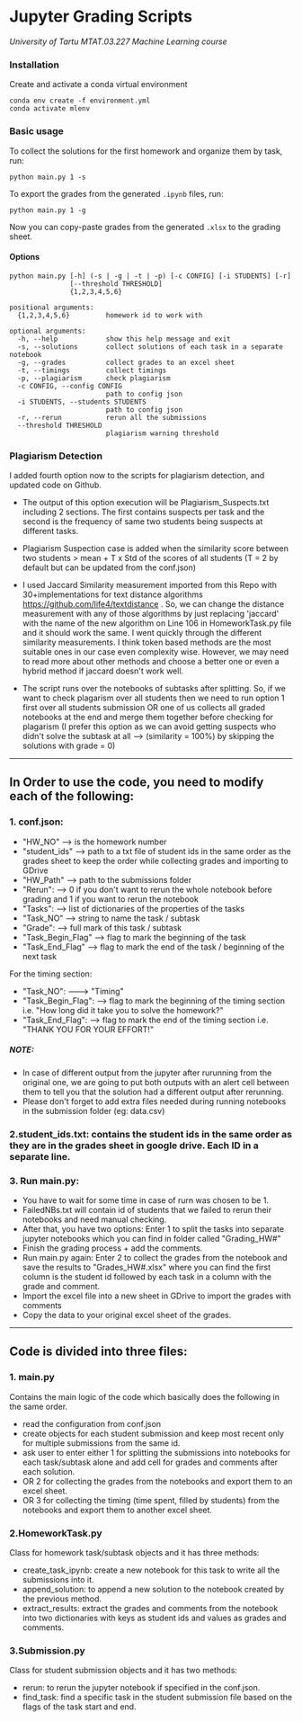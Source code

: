 # Jupyter Grading Scripts

*University of Tartu MTAT.03.227 Machine Learning course*

### Installation

Create and activate a conda virtual environment
```
conda env create -f environment.yml
conda activate mlenv
```

### Basic usage

To collect the solutions for the first homework and organize them by task, run: 
```
python main.py 1 -s
```
To export the grades from the generated `.ipynb` files, run:
```
python main.py 1 -g
```
Now you can copy-paste grades from the generated `.xlsx` to the grading sheet.

#### Options
```
python main.py [-h] (-s | -g | -t | -p) [-c CONFIG] [-i STUDENTS] [-r]
               [--threshold THRESHOLD]
               {1,2,3,4,5,6}

positional arguments:
  {1,2,3,4,5,6}         homework id to work with

optional arguments:
  -h, --help            show this help message and exit
  -s, --solutions       collect solutions of each task in a separate notebook
  -g, --grades          collect grades to an excel sheet
  -t, --timings         collect timings
  -p, --plagiarism      check plagiarism
  -c CONFIG, --config CONFIG
                        path to config json
  -i STUDENTS, --students STUDENTS
                        path to config json
  -r, --rerun           rerun all the submissions
  --threshold THRESHOLD
                        plagiarism warning threshold
```

### Plagiarism Detection
I added fourth option now to the scripts for plagiarism detection, and updated code on Github.
- The output of this option execution will be Plagiarism_Suspects.txt including 2 sections. The first contains suspects per task and the second is the frequency of same two students being suspects at different tasks.

- Plagiarism Suspection case is added when the similarity score between two students > mean + T x Std of the scores of all students  (T = 2 by default but can be updated from the conf.json)

- I used Jaccard Similarity measurement imported from this Repo with 30+implementations for text distance algorithms  https://github.com/life4/textdistance . So, we can change the distance measurement with any of those algorithms by just replacing 'jaccard' with the name of the new algorithm on Line 106 in HomeworkTask.py file and it should work the same.
I went quickly through the different similarity measurements. I think token based methods are the most suitable ones in our case even complexity wise. However, we may need to read more about other methods and choose a better one or even a hybrid method if jaccard doesn't work well.

- The script runs over the notebooks of subtasks after splitting. So, if we want to check plagarism over all students then we need to run option 1 first over all students submission OR one of us collects all graded notebooks at the end and merge them together before checking for plagarism (I prefer this option as we can avoid getting suspects who didn't solve the subtask at all --> (similarity = 100%) by skipping the solutions with grade = 0)
<hr>

## In Order to use the code, you need to modify each of the following:
### 1. conf.json:
- "HW_NO" --> is the homework number
- "student_ids" --> path to a txt file of student ids in the same order as the grades sheet to keep the order while collecting grades and importing to GDrive
- "HW_Path" --> path to the submissions folder
- "Rerun": --> 0 if you don't want to rerun the whole notebook before grading and 1 if you want to rerun the notebook
- "Tasks": --> list of dictionaries of the properties of the tasks
- "Task_NO" --> string to name the task / subtask
- "Grade": --> full mark of this task / subtask
- "Task_Begin_Flag" --> flag to mark the beginning of the task
- "Task_End_Flag" --> flag to mark the end of the task / beginning of the next task

For the timing section:
- "Task_NO": ---> "Timing"
- "Task_Begin_Flag": --> flag to mark the beginning of the timing section i.e. "How long did it take you to solve the homework?"
- "Task_End_Flag": --> flag to mark the end of the timing section i.e. "THANK YOU FOR YOUR EFFORT!"

##### NOTE: 
- In case of different output from the jupyter after rurunning from the original one, we are going to put both outputs with an alert cell between them
to tell you that the solution had a different output after rerunning.
- Please don't forget to add extra files needed during running notebooks in the submission folder (eg: data.csv)

### 2.student_ids.txt: contains the student ids in the same order as they are in the grades sheet in google drive. Each ID in a separate line.

### 3. Run main.py:
- You have to wait for some time in case of rurn was chosen to be 1.
- FailedNBs.txt will contain id of students that we failed to rerun their notebooks and need manual checking.
- After that, you have two options: Enter 1 to split the tasks into separate jupyter notebooks which you can find in folder called "Grading_HW#"
- Finish the grading process + add the comments.
- Run main.py again: Enter 2 to collect the grades from the notebook and save the results to "Grades_HW#.xlsx" where you can find the first column is the student id followed by each task in a column with the grade and comment.
- Import the excel file into a new sheet in GDrive to import the grades with comments
- Copy the data to your original excel sheet of the grades.


<hr>

## Code is divided into three files:
### 1. main.py
Contains the main logic of the code which basically does the following in the same order.
- read the configuration from conf.json 
- create objects for each student submission and keep most recent only for multiple submissions from the same id.
- ask user to enter either 1 for splitting the submissions into notebooks for each task/subtask alone and add cell for grades and comments after each solution.
- OR 2 for collecting the grades from the notebooks and export them to an excel sheet.
- OR 3 for collecting the timing (time spent, filled by students) from the notebooks and export them to another excel sheet.

### 2.HomeworkTask.py 
Class for homework task/subtask objects and it has three methods:
- create_task_ipynb: create a new notebook for this task to write all the submissions into it. 
- append_solution: to append a new solution to the notebook created by the previous method.
- extract_results: extract the grades and comments from the notebook into two dictionaries with keys as student ids and values as grades and comments.

### 3.Submission.py
Class for student submission objects and it has two methods:
- rerun: to rerun the jupyter notebook if specified in the conf.json.
- find_task: find a specific task in the student submission file based on the flags of the task start and end.
